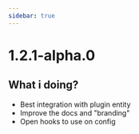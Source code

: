 ```yaml
---
sidebar: true
---
```


# 1.2.1-alpha.0

## What i doing?

- Best integration with plugin entity
- Improve the docs and "branding"
- Open hooks to use on config